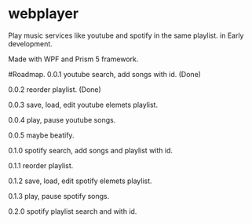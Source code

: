 # webplayer
Play music services like youtube and spotify in the same playlist. in Early development.

Made with WPF and Prism 5 framework.


#Roadmap.
0.0.1 youtube search, add songs with id. (Done)

0.0.2 reorder playlist. (Done)

0.0.3 save, load, edit youtube elemets playlist.

0.0.4 play, pause youtube songs. 

0.0.5 maybe beatify.

0.1.0 spotify search, add songs and playlist with id.

0.1.1 reorder playlist.

0.1.2 save, load, edit spotify elemets playlist.

0.1.3 play, pause spotify songs.

0.2.0 spotify playlist search and with id.
